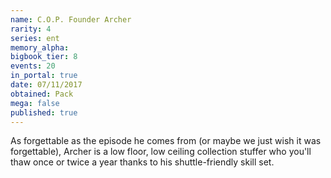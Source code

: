 ```yaml
---
name: C.O.P. Founder Archer
rarity: 4
series: ent
memory_alpha:
bigbook_tier: 8
events: 20
in_portal: true
date: 07/11/2017
obtained: Pack
mega: false
published: true
---
```


As forgettable as the episode he comes from (or maybe we just wish it was forgettable), Archer is a low floor, low ceiling collection stuffer who you'll thaw once or twice a year thanks to his shuttle-friendly skill set.
